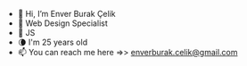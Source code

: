 - 👋 Hi, I’m Enver Burak Çelik
- 👀  Web Design Specialist
- 🌱 JS
- 🌘 I'm 25 years old
- 📫 You can reach me here =>> enverburak.celik@gmail.com

<!---
hihaho08/hihaho08 is a ✨ special ✨ repository because its `README.md` (this file) appears on your GitHub profile.
You can click the Preview link to take a look at your changes.
--->
